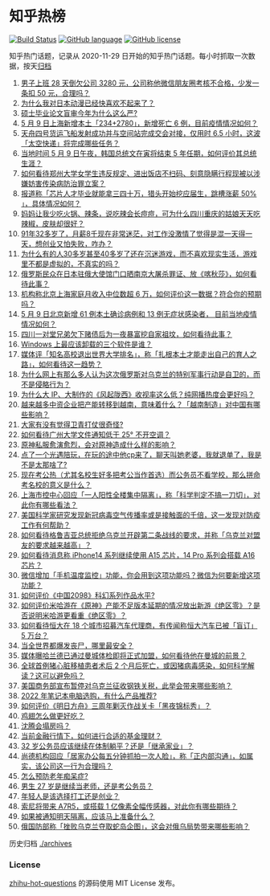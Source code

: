 # 知乎热榜
[![Build Status](https://github.com/ToWeLong/zhihu-hot-questions/workflows/CI/badge.svg)](https://github.com/ToWeLong/zhihu-hot-questions/actions)
[![GitHub language](https://img.shields.io/badge/language-golang-orange.svg)](https://golang.org/)
[![GitHub license](https://img.shields.io/github/license/ToWeLong/zhihu-hot-questions)](https://github.com/ToWeLong/zhihu-hot-questions/blob/main/LICENSE)

知乎热门话题，记录从 2020-11-29 日开始的知乎热门话题。每小时抓取一次数据，按天[归档](./archives)

<!-- BEGIN -->

1. [男子上班 28 天倒欠公司 3280 元，公司称他微信朋友圈考核不合格，少发一条扣 50 元，合理吗？](https://www.zhihu.com/question/532024467)
1. [为什么我对日本动漫已经快喜欢不起来了？](https://www.zhihu.com/question/264393711)
1. [硕士毕业论文盲审今年为什么这么严?](https://www.zhihu.com/question/529908526)
1. [5 月 9 日上海新增本土「234+2780」，新增死亡 6 例，目前疫情情况如何？](https://www.zhihu.com/question/532077253)
1. [天舟四号货运飞船发射成功并与空间站完成交会对接，仅用时 6.5 小时，这波「太空快递」将完成哪些任务？](https://www.zhihu.com/question/531962347)
1. [当地时间 5 月 9 日午夜，韩国总统文在寅将结束 5 年任期，如何评价其总统生涯？](https://www.zhihu.com/question/531971423)
1. [如何看待郑州大学女学生违反规定、进出饭店不扫码、刻意隐瞒行程现被以涉嫌妨害传染病防治罪立案？](https://www.zhihu.com/question/531659406)
1. [报道称「芯片人才毕业就能拿三四十万，猎头开始挖应届生，跳槽涨薪 50% 」，具体情况如何？](https://www.zhihu.com/question/531943381)
1. [妈妈让我少吃火锅、辣条，说吃辣会长痘痘，可为什么四川重庆的姑娘天天吃辣椒，皮肤却很好？](https://www.zhihu.com/question/531425154)
1. [91年32多岁了，月薪8千现在非常迷茫，对工作没激情了觉得是混一天得一天，想创业又怕失败，咋办？](https://www.zhihu.com/question/532075159)
1. [为什么有的人30多岁甚至40多岁了还在沉迷游戏，而不喜欢现实生活，游戏里不都是虚拟的，不真实的吗？](https://www.zhihu.com/question/526112110)
1. [俄罗斯民众在日本驻俄大使馆门口晒南京大屠杀罪证、放《喀秋莎》，如何看待此事？](https://www.zhihu.com/question/531984587)
1. [机构称北京上海家庭月收入中位数超 6 万，如何评价这一数据？符合你的预期吗？](https://www.zhihu.com/question/532086367)
1. [5 月 9 日北京新增 61 例本土确诊病例和 13 例无症状感染者， 目前当地疫情情况如何？](https://www.zhihu.com/question/532076618)
1. [四川一对堂兄弟欠下赌债后为一夜暴富挖自家祖坟，如何看待此事？](https://www.zhihu.com/question/532080196)
1. [Windows 上最应该卸载的三个软件是谁？](https://www.zhihu.com/question/531532401)
1. [媒体评「知名高校退出世界大学排名」，称「扎根本土才能走出自己的育人之路」，如何看待这一趋势？](https://www.zhihu.com/question/531999233)
1. [为什么网上有那么多人认为这次俄罗斯对乌克兰的特别军事行动是自卫的，而不是侵略行为？](https://www.zhihu.com/question/532074926)
1. [为什么大 IP、大制作的《风起陇西》收视率这么低？纯网播热度会更好吗？](https://www.zhihu.com/question/530544975)
1. [越来越多中资企业把产能转移到越南，意味着什么？「越南制造」对中国有哪些影响？](https://www.zhihu.com/question/531975821)
1. [大家有没有觉得卫青打仗很奇怪?](https://www.zhihu.com/question/526595259)
1. [如何看待广州大学文件通知低于 25° 不开空调？](https://www.zhihu.com/question/531931426)
1. [原神私服愈演愈烈，会对原神造成什么样的影响？](https://www.zhihu.com/question/531699220)
1. [点了一个光遇陪玩，在玩的途中他cp来了，聊天叫她老婆，我就退单了，我是不是太那啥了?](https://www.zhihu.com/question/483243460)
1. [现在考公热（尤其名校生好多把考公当作首选）而公务员不看学校，那么拼命考名校的意义是什么？](https://www.zhihu.com/question/531504167)
1. [上海市控中心回应「一人阳性全楼集中隔离」，称「科学判定不搞一刀切」，对此你有哪些看法？](https://www.zhihu.com/question/532097018)
1. [美国科学家研究发现新冠病毒空气传播率或是接触面的千倍，这一发现对防疫工作有何帮助？](https://www.zhihu.com/question/532083514)
1. [如何看待格鲁吉亚总统拒绝乌克兰开辟第二条战线的要求，并称「乌克兰对盟友的要求越来越高」？](https://www.zhihu.com/question/531999098)
1. [如何看待消息称 iPhone14 系列继续使用 A15 芯片，14 Pro 系列会搭载 A16 芯片？](https://www.zhihu.com/question/531665548)
1. [微信增加「手机温度监控」功能，你会用到这项功能吗？微信为何要新增这项功能？](https://www.zhihu.com/question/531718959)
1. [如何评价《中国2098》科幻系列作品水平?](https://www.zhihu.com/question/417992779)
1. [如何评价米哈游在《原神》产能不足版本延期的情况放出新游《绝区零》？是否说明米哈游更看重《绝区零》？](https://www.zhihu.com/question/531862788)
1. [如何看待恒大在 18 个城市招募汽车代理商，有传闻称恒大汽车已被「盲订」 5 万台？](https://www.zhihu.com/question/531986376)
1. [当全世界都爆发丧尸，哪里最安全？](https://www.zhihu.com/question/64232240)
1. [媒体曝哈兰德已通过曼城体检即将正式加盟，如何看待他在曼城的前景？](https://www.zhihu.com/question/531994409)
1. [全球首例猪心脏移植患者术后 2 个月后死亡，或因猪病毒感染，如何科学解读？这可以避免吗？](https://www.zhihu.com/question/531603379)
1. [美国商务部宣布暂停对乌克兰征收钢铁关税，此举会带来哪些影响？](https://www.zhihu.com/question/532097195)
1. [2022 年笔记本电脑选购，有什么产品推荐?](https://www.zhihu.com/question/510151099)
1. [如何评价《明日方舟》三周年剿灭作战关卡「黑夜锦标秀」？](https://www.zhihu.com/question/531638121)
1. [鸡翅怎么做更好吃？](https://www.zhihu.com/question/33628606)
1. [沈腾会塌房吗？](https://www.zhihu.com/question/517958495)
1. [当前金融行情下，如何进行合适的基金理财？](https://www.zhihu.com/question/529443727)
1. [32 岁公务员应该继续在体制躺平？还是「继承家业」？](https://www.zhihu.com/question/530302570)
1. [尚德机构回应「居家办公每五分钟抓拍一次人脸」，称「正内部沟通」，如属实，该公司这一行为合理吗？](https://www.zhihu.com/question/532091225)
1. [怎么预防老年痴呆症?](https://www.zhihu.com/question/271495860)
1. [男生 27 岁是继续当老师，还是考公务员？](https://www.zhihu.com/question/530302726)
1. [年轻人是该选择打工还是创业？](https://www.zhihu.com/question/527111490)
1. [索尼将带来 A7R5，或搭载 1 亿像素全幅传感器，对此你有哪些期待？](https://www.zhihu.com/question/510756717)
1. [如果被通知明天隔离，应该马上准备什么？](https://www.zhihu.com/question/526125037)
1. [俄国防部称「挫败乌克兰夺取蛇岛企图」，这会对俄乌局势带来哪些影响？](https://www.zhihu.com/question/532076976)

<!-- END -->

历史归档 [./archives](./archives)


### License
[zhihu-hot-questions](https://github.com/towelong/zhihu-hot-questions) 的源码使用 MIT License 发布。